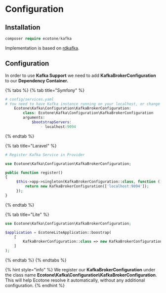 # Configuration

## Installation

```php
composer require ecotone/kafka
```

Implementation is based on [rdkafka](https://github.com/arnaud-lb/php-rdkafka).

## Configuration

In order to use **Kafka Support** we need to add **KafkaBrokerConfiguration** to our **Dependency Container.**&#x20;

{% tabs %}
{% tab title="Symfony" %}
```php
# config/services.yaml
# You need to have Kafka instance running on your localhost, or change DSN
    Ecotone\Kafka\Configuration\KafkaBrokerConfiguration:
        class: Ecotone\Kafka\Configuration\KafkaBrokerConfiguration
        arguments:
            $bootstrapServers:
                - localhost:9094
```
{% endtab %}

{% tab title="Laravel" %}
```php
# Register Kafka Service in Provider

use Ecotone\Kafka\Configuration\KafkaBrokerConfiguration;

public function register()
{
     $this->app->singleton(KafkaBrokerConfiguration::class, function () {
         return new KafkaBrokerConfiguration(['localhost:9094']);
     });
}
```
{% endtab %}

{% tab title="Lite" %}
```php
use Ecotone\Kafka\Configuration\KafkaBrokerConfiguration;

$application = EcotoneLiteApplication::boostrap(
    [
        KafkaBrokerConfiguration::class => new KafkaBrokerConfiguration(['localhost:9094'])
    ]
);
```
{% endtab %}
{% endtabs %}

{% hint style="info" %}
We register our **KafkaBrokerConfiguration** under the class name **Ecotone\Kafka\Configuration\KafkaBrokerConfiguration**. This will help Ecotone resolve it automatically, without any additional configuration.
{% endhint %}
